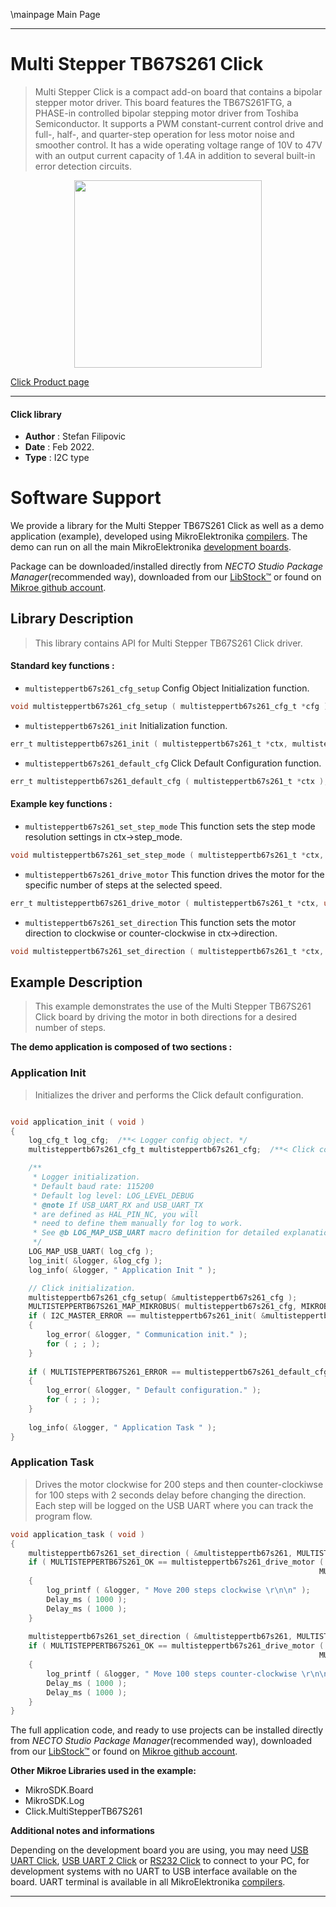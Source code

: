 \mainpage Main Page

---
# Multi Stepper TB67S261 Click

> Multi Stepper Click is a compact add-on board that contains a bipolar stepper motor driver. This board features the TB67S261FTG, a PHASE-in controlled bipolar stepping motor driver from Toshiba Semiconductor. It supports a PWM constant-current control drive and full-, half-, and quarter-step operation for less motor noise and smoother control. It has a wide operating voltage range of 10V to 47V with an output current capacity of 1.4A in addition to several built-in error detection circuits.

<p align="center">
  <img src="https://download.mikroe.com/images/click_for_ide/multisteppertb67s261_click.png" height=300px>
</p>

[Click Product page](https://www.mikroe.com/multi-stepper-click-tb67s261)

---


#### Click library

- **Author**        : Stefan Filipovic
- **Date**          : Feb 2022.
- **Type**          : I2C type


# Software Support

We provide a library for the Multi Stepper TB67S261 Click
as well as a demo application (example), developed using MikroElektronika
[compilers](https://www.mikroe.com/necto-studio).
The demo can run on all the main MikroElektronika [development boards](https://www.mikroe.com/development-boards).

Package can be downloaded/installed directly from *NECTO Studio Package Manager*(recommended way), downloaded from our [LibStock&trade;](https://libstock.mikroe.com) or found on [Mikroe github account](https://github.com/MikroElektronika/mikrosdk_click_v2/tree/master/clicks).

## Library Description

> This library contains API for Multi Stepper TB67S261 Click driver.

#### Standard key functions :

- `multisteppertb67s261_cfg_setup` Config Object Initialization function.
```c
void multisteppertb67s261_cfg_setup ( multisteppertb67s261_cfg_t *cfg );
```

- `multisteppertb67s261_init` Initialization function.
```c
err_t multisteppertb67s261_init ( multisteppertb67s261_t *ctx, multisteppertb67s261_cfg_t *cfg );
```

- `multisteppertb67s261_default_cfg` Click Default Configuration function.
```c
err_t multisteppertb67s261_default_cfg ( multisteppertb67s261_t *ctx );
```

#### Example key functions :

- `multisteppertb67s261_set_step_mode` This function sets the step mode resolution settings in ctx->step_mode.
```c
void multisteppertb67s261_set_step_mode ( multisteppertb67s261_t *ctx, uint8_t mode );
```

- `multisteppertb67s261_drive_motor` This function drives the motor for the specific number of steps at the selected speed.
```c
err_t multisteppertb67s261_drive_motor ( multisteppertb67s261_t *ctx, uint32_t steps, uint8_t speed );
```

- `multisteppertb67s261_set_direction` This function sets the motor direction to clockwise or counter-clockwise in ctx->direction.
```c
void multisteppertb67s261_set_direction ( multisteppertb67s261_t *ctx, uint8_t dir );
```

## Example Description

> This example demonstrates the use of the Multi Stepper TB67S261 Click board by driving the motor in both directions for a desired number of steps.

**The demo application is composed of two sections :**

### Application Init

> Initializes the driver and performs the Click default configuration.

```c

void application_init ( void )
{
    log_cfg_t log_cfg;  /**< Logger config object. */
    multisteppertb67s261_cfg_t multisteppertb67s261_cfg;  /**< Click config object. */

    /** 
     * Logger initialization.
     * Default baud rate: 115200
     * Default log level: LOG_LEVEL_DEBUG
     * @note If USB_UART_RX and USB_UART_TX 
     * are defined as HAL_PIN_NC, you will 
     * need to define them manually for log to work. 
     * See @b LOG_MAP_USB_UART macro definition for detailed explanation.
     */
    LOG_MAP_USB_UART( log_cfg );
    log_init( &logger, &log_cfg );
    log_info( &logger, " Application Init " );

    // Click initialization.
    multisteppertb67s261_cfg_setup( &multisteppertb67s261_cfg );
    MULTISTEPPERTB67S261_MAP_MIKROBUS( multisteppertb67s261_cfg, MIKROBUS_1 );
    if ( I2C_MASTER_ERROR == multisteppertb67s261_init( &multisteppertb67s261, &multisteppertb67s261_cfg ) ) 
    {
        log_error( &logger, " Communication init." );
        for ( ; ; );
    }
    
    if ( MULTISTEPPERTB67S261_ERROR == multisteppertb67s261_default_cfg ( &multisteppertb67s261 ) )
    {
        log_error( &logger, " Default configuration." );
        for ( ; ; );
    }
    
    log_info( &logger, " Application Task " );
}

```

### Application Task

> Drives the motor clockwise for 200 steps and then counter-clockiwse for 100 steps with 2 seconds delay before changing the direction.
Each step will be logged on the USB UART where you can track the program flow.

```c
void application_task ( void )
{
    multisteppertb67s261_set_direction ( &multisteppertb67s261, MULTISTEPPERTB67S261_DIR_CW );
    if ( MULTISTEPPERTB67S261_OK == multisteppertb67s261_drive_motor ( &multisteppertb67s261, 200, 
                                                                     MULTISTEPPERTB67S261_SPEED_FAST ) )
    {
        log_printf ( &logger, " Move 200 steps clockwise \r\n\n" );
        Delay_ms ( 1000 );
        Delay_ms ( 1000 );
    }
    
    multisteppertb67s261_set_direction ( &multisteppertb67s261, MULTISTEPPERTB67S261_DIR_CCW );
    if ( MULTISTEPPERTB67S261_OK == multisteppertb67s261_drive_motor ( &multisteppertb67s261, 100,
                                                                     MULTISTEPPERTB67S261_SPEED_FAST ) )
    {
        log_printf ( &logger, " Move 100 steps counter-clockwise \r\n\n" );
        Delay_ms ( 1000 );
        Delay_ms ( 1000 );
    }
}
```

The full application code, and ready to use projects can be installed directly from *NECTO Studio Package Manager*(recommended way), downloaded from our [LibStock&trade;](https://libstock.mikroe.com) or found on [Mikroe github account](https://github.com/MikroElektronika/mikrosdk_click_v2/tree/master/clicks).

**Other Mikroe Libraries used in the example:**

- MikroSDK.Board
- MikroSDK.Log
- Click.MultiStepperTB67S261

**Additional notes and informations**

Depending on the development board you are using, you may need
[USB UART Click](https://www.mikroe.com/usb-uart-click),
[USB UART 2 Click](https://www.mikroe.com/usb-uart-2-click) or
[RS232 Click](https://www.mikroe.com/rs232-click) to connect to your PC, for
development systems with no UART to USB interface available on the board. UART
terminal is available in all MikroElektronika
[compilers](https://shop.mikroe.com/compilers).

---
